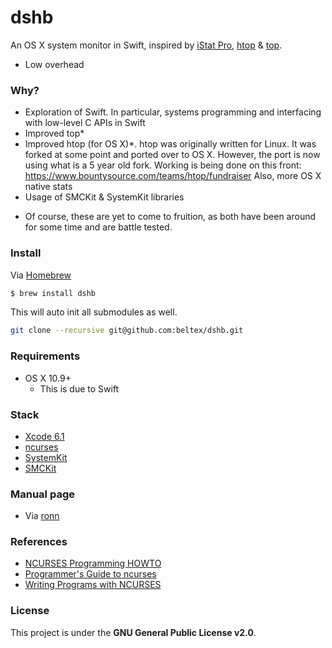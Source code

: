 dshb
====

An OS X system monitor in Swift, inspired by
[iStat Pro](https://www.apple.com/downloads/dashboard/status/istatpro.html),
[htop](https://github.com/hishamhm/htop) & [top](http://opensource.apple.com/source/top/).

- Low overhead


### Why?

- Exploration of Swift. In particular, systems programming and interfacing with
  low-level C APIs in Swift
- Improved top*
- Improved htop (for OS X)*. htop was originally written for Linux. It was forked
  at some point and ported over to OS X. However, the port is now using what is
  a 5 year old fork. Working is being done on this front:
  https://www.bountysource.com/teams/htop/fundraiser
  Also, more OS X native stats
- Usage of SMCKit & SystemKit libraries 

* Of course, these are yet to come to fruition, as both have been around for
  some time and are battle tested.

### Install

Via [Homebrew](http://brew.sh)

```bash
$ brew install dshb
```

This will auto init all submodules as well.

```bash
git clone --recursive git@github.com:beltex/dshb.git
```

### Requirements

- OS X 10.9+
    - This is due to Swift  

### Stack

- [Xcode 6.1](https://developer.apple.com/xcode/downloads/)
- [ncurses](https://www.gnu.org/software/ncurses/ncurses.html)
- [SystemKit](https://github.com/beltex/SystemKit)
- [SMCKit](https://github.com/beltex/SMCKit)


### Manual page

- Via [ronn](https://github.com/rtomayko/ronn)


### References

- [NCURSES Programming HOWTO](http://www.tldp.org/HOWTO/NCURSES-Programming-HOWTO/index.html)
- [Programmer's Guide to ncurses](http://www.c-for-dummies.com/ncurses/)
- [Writing Programs with NCURSES](http://invisible-island.net/ncurses/ncurses-intro.html)


### License

This project is under the **GNU General Public License v2.0**.

